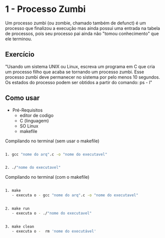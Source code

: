 # 1 - Processo Zumbi

Um processo zumbi (ou zombie, chamado também de defunct) é um processo que finalizou a execução mas ainda possui uma entrada na tabela de processos, pois seu processo pai ainda não "tomou conhecimento" que ele terminou.

## Exercício 

"Usando um sistema UNIX ou Linux, escreva um programa em C que cria um processo filho que acaba se tornando um processo zumbi. Esse processo zumbi deve permanecer no sistema por pelo menos 10 segundos. Os estados do processo podem ser obtidos a partir do comando: ps - l"

## Como usar
* Pré-Requisitos
  * editor de codigo
  * C (linguagem)
  * SO Linux
  * makefile

Compilando no terminal (sem usar o makefile) 

```bash

1. gcc "nome do arq".c -o "nome do executavel"

```
```bash

2. ./"nome do executavel"

```

Compilando no terminal (com o makefile)

```bash

1. make 
   - executa o - gcc "nome do arq".c -o "nome do executavel"

```
```bash

2. make run
   - executa o - ./"nome do executavel"

```
```bash

3. make clean
   - executa o -  rm 'nome do executável'

```



  

